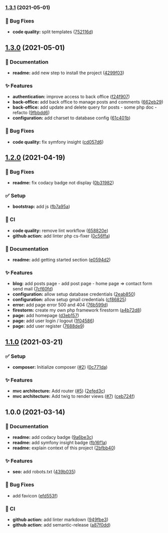 ### [1.3.1](https://github.com/AlexandreCavanna/OC-Projet-5_Blog/compare/v1.3.0...v1.3.1) (2021-05-01)


### :bug: Bug Fixes

* **code quality:** split templates ([752116d](https://github.com/AlexandreCavanna/OC-Projet-5_Blog/commit/752116d3a7f33c8cac7781e088d6326b84c18edf))

## [1.3.0](https://github.com/AlexandreCavanna/OC-Projet-5_Blog/compare/v1.2.0...v1.3.0) (2021-05-01)


### :memo: Documentation

* **readme:** add new step to install the project ([4299f03](https://github.com/AlexandreCavanna/OC-Projet-5_Blog/commit/4299f030c7b0356d4d0dd3fd409ff16db2506a52))


### :sparkles: Features

* **authentication:** improve access to back office ([f24f907](https://github.com/AlexandreCavanna/OC-Projet-5_Blog/commit/f24f9075237374c8f724314b923487d6a4fb3b51))
* **back-office:** add back office to manage posts and comments ([662eb29](https://github.com/AlexandreCavanna/OC-Projet-5_Blog/commit/662eb2999c9cd3eeb0c976165f4060195481322f))
* **back-office:** add update and delete query for posts - some php doc - refacto ([9fbbdd6](https://github.com/AlexandreCavanna/OC-Projet-5_Blog/commit/9fbbdd6bae1f0864692c62f64fddf53c1b2adc3d))
* **configuration:** add charset to database config ([61c401b](https://github.com/AlexandreCavanna/OC-Projet-5_Blog/commit/61c401bdfdb6478990868571fe72af9599b90a50))


### :bug: Bug Fixes

* **code quality:** fix symfony insight ([cd057d6](https://github.com/AlexandreCavanna/OC-Projet-5_Blog/commit/cd057d6c66481142549bed16694767c74b66a483))

## [1.2.0](https://github.com/AlexandreCavanna/OC-Projet-5_Blog/compare/v1.1.0...v1.2.0) (2021-04-19)


### :bug: Bug Fixes

* **readme:** fix codacy badge not display ([0b31982](https://github.com/AlexandreCavanna/OC-Projet-5_Blog/commit/0b31982e304bacf2595de2958bd2690dcf7e7245))


### :white_check_mark: Setup

* **bootstrap:** add js ([fb7a95a](https://github.com/AlexandreCavanna/OC-Projet-5_Blog/commit/fb7a95a7661e9dca73c9f4b03be9456739fa5513))


### :repeat: CI

* **code quality:** remove lint workflow ([658820e](https://github.com/AlexandreCavanna/OC-Projet-5_Blog/commit/658820ea25b7422d21cef2f7d31257d50b826b41))
* **github action:** add linter php cs-fixer ([0c56ffa](https://github.com/AlexandreCavanna/OC-Projet-5_Blog/commit/0c56ffae0b516692afea788834ed520825e22c20))


### :memo: Documentation

* **readme:** add getting started section ([e0594d2](https://github.com/AlexandreCavanna/OC-Projet-5_Blog/commit/e0594d2183972408777d79b35f9ca035b600c0ba))


### :sparkles: Features

* **blog:** add posts page - add post page - home page => contact form send mail ([7cf60fd](https://github.com/AlexandreCavanna/OC-Projet-5_Blog/commit/7cf60fdc54af5b4515bd7416eba6bae49ce37764))
* **configuration:** allow setup database credentials ([2eab850](https://github.com/AlexandreCavanna/OC-Projet-5_Blog/commit/2eab850a8cce7d43ab80455b7398e8edb943eb91))
* **configuration:** allow setup gmail credentials ([cf86825](https://github.com/AlexandreCavanna/OC-Projet-5_Blog/commit/cf868255ffe3fd9da42ec500402823bc4d2d0cf1))
* **error:** add page error 500 and 404 ([76b599d](https://github.com/AlexandreCavanna/OC-Projet-5_Blog/commit/76b599d80f0052a8a21f6b950bdebd6a4a4b164a))
* **firestorm:** create my own php framework firestorm ([a4b72d8](https://github.com/AlexandreCavanna/OC-Projet-5_Blog/commit/a4b72d8750ad0fc4a18aabfa46dda0c8e8bbefb8))
* **page:** add homepage ([d3eb157](https://github.com/AlexandreCavanna/OC-Projet-5_Blog/commit/d3eb1579fb8d957ead43fc9c9af08c13aaaf3ea9))
* **page:** add user login / logout ([1f04586](https://github.com/AlexandreCavanna/OC-Projet-5_Blog/commit/1f045868fa0c9d2d95e4ca1aadd109d66f22aeaf))
* **page:** add user register ([7688de9](https://github.com/AlexandreCavanna/OC-Projet-5_Blog/commit/7688de97c93e0dbe2dd13c85a3771c3b5ded28aa))

## [1.1.0](https://github.com/AlexandreCavanna/OC-Projet-5_Blog/compare/v1.0.0...v1.1.0) (2021-03-21)


### :white_check_mark: Setup

* **composer:** Initialize composer ([#2](https://github.com/AlexandreCavanna/OC-Projet-5_Blog/issues/2)) ([0c771da](https://github.com/AlexandreCavanna/OC-Projet-5_Blog/commit/0c771da339b244c2f945486a0803a735b0f6c43b))


### :sparkles: Features

* **mvc architecture:** Add router ([#5](https://github.com/AlexandreCavanna/OC-Projet-5_Blog/issues/5)) ([2efed3c](https://github.com/AlexandreCavanna/OC-Projet-5_Blog/commit/2efed3c955d17dc155b043312e52a338b401fb0c))
* **mvc architecture:** Add twig to render views ([#7](https://github.com/AlexandreCavanna/OC-Projet-5_Blog/issues/7)) ([ceb724f](https://github.com/AlexandreCavanna/OC-Projet-5_Blog/commit/ceb724f278a1557c848d974fae908944e4781348))

## 1.0.0 (2021-03-14)


### :memo: Documentation

* **readme:** add codacy badge ([9a6be3c](https://github.com/AlexandreCavanna/OC-Projet-5_Blog/commit/9a6be3c8a8fdcb344fb19907f9d4325569862669))
* **readme:** add symfony insight badge ([fb16f1a](https://github.com/AlexandreCavanna/OC-Projet-5_Blog/commit/fb16f1a2eb5d436873c09f71c64c47f86a630125))
* **readme:** explain context of this project ([2bfbb40](https://github.com/AlexandreCavanna/OC-Projet-5_Blog/commit/2bfbb407986a74ecebd87a63ab16d4892b65e8f1))


### :sparkles: Features

* **seo:** add robots.txt ([439b035](https://github.com/AlexandreCavanna/OC-Projet-5_Blog/commit/439b035e8b73377ee40801c15edbf19194878930))


### :bug: Bug Fixes

* add favicon ([efd553f](https://github.com/AlexandreCavanna/OC-Projet-5_Blog/commit/efd553faa2d175f646db9237a9eccd70c9aa4843))


### :repeat: CI

* **github action:** add linter markdown ([949fbe3](https://github.com/AlexandreCavanna/OC-Projet-5_Blog/commit/949fbe38e19d8639db71f9518b7db702da1d83e5))
* **github action:** add semantic-release ([a87f0dd](https://github.com/AlexandreCavanna/OC-Projet-5_Blog/commit/a87f0dd195db8a42a84834abb02b90890298362b))
